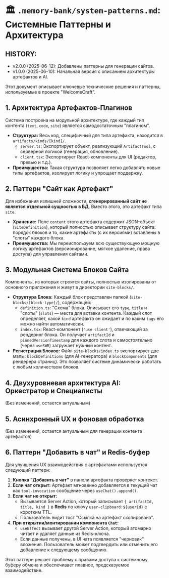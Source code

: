 # 🏛️ `.memory-bank/system-patterns.md`: Системные Паттерны и Архитектура

## HISTORY:

* v2.0.0 (2025-06-12): Добавлены паттерны для генерации сайтов.
* v1.0.0 (2025-06-10): Начальная версия с описанием архитектуры артефактов и AI.

Этот документ описывает ключевые технические решения и паттерны, используемые в проекте "WelcomeCraft".

## 1. Архитектура Артефактов-Плагинов

Система построена на модульной архитектуре, где каждый тип контента (`text`, `code`, `site`) является самодостаточным "плагином".

-   **Структура:** Весь код, специфичный для типа артефакта, находится в `artifacts/kinds/[kind]/`.
    -   `server.ts`: Экспортирует объект, реализующий `ArtifactTool`, с серверной логикой (генерация, обновление).
    -   `client.tsx`: Экспортирует React-компоненты для UI (редактор, превью и т.д.).
-   **Преимущества:** Такая структура позволяет легко добавлять новые типы артефактов, изолирует логику и упрощает поддержку.

## 2. Паттерн "Сайт как Артефакт"

Для избежания излишней сложности, **сгенерированный сайт не является отдельной сущностью в БД**. Вместо этого, это артефакт типа `site`.

-   **Хранение:** Поле `content` этого артефакта содержит JSON-объект (`SiteDefinition`), который полностью описывает структуру сайта: порядок блоков и то, какие артефакты (с их версиями) вставлены в "слоты" каждого блока.
-   **Преимущества:** Мы переиспользуем всю существующую мощную логику артефактов (версионирование, мягкое удаление, права доступа) для управления сайтами.

## 3. Модульная Система Блоков Сайта

Компоненты, из которых строятся сайты, полностью изолированы от основного приложения и живут в директории `site-blocks/`.

-   **Структура Блока:** Каждый блок представлен папкой (`site-blocks/[block-type]/`), содержащей:
    -   `definition.ts`: "Схема" блока. Описывает его `type`, `title` и "слоты" (`slots`) — места для вставки контента. Каждый слот определяет, какой `kind` артефакта он ожидает и по каким `tags` его можно найти автоматически.
    -   `index.tsx`: React-компонент (`'use client'`), отвечающий за рендеринг блока. Он получает `artifactId` и `pinnedVersionTimestamp` для каждого слота и самостоятельно (через `useSWR`) загружает нужный контент.
-   **Регистрация Блоков:** Файл `site-blocks/index.ts` экспортирует две мапы: `blockDefinitions` (для AI-генератора) и `blockComponents` (для рендерера страниц). Это позволяет системе динамически работать с любым количеством блоков.

## 4. Двухуровневая архитектура AI: Оркестратор и Специалисты

(Без изменений, остается актуальным)

## 5. Асинхронный UX и фоновая обработка

(Без изменений, остается актуальным для генерации контента артефактов)

## 6. Паттерн "Добавить в чат" и Redis-буфер

Для улучшения UX взаимодействия с артефактами используется следующий паттерн:

1.  **Кнопка "Добавить в чат"** в панели артефакта проверяет контекст.
2.  **Если чат открыт:** Артефакт мгновенно добавляется в текущий чат как `tool-invocation` сообщение через `useChat().append()`.
3.  **Если чат не открыт:**
    *   Вызывается Server Action, который записывает `{ artifactId, title, kind }` в **Redis** по ключу `user-clipboard:${userId}` с коротким TTL.
    *   Пользователь видит тост "Ссылка на артефакт скопирована".
4.  **При открытии/монтировании компонента `Chat`:**
    *   `useEffect` вызывает другой Server Action, который атомарно читает и удаляет данные из Redis-ключа.
    *   Если данные получены, в UI чата появляется "черновик" вложения. Пользователь может подтвердить или отменить его добавление к следующему сообщению.

Этот паттерн решает проблему с правами доступа к системному буферу обмена и обеспечивает плавное, предсказуемое взаимодействие.
